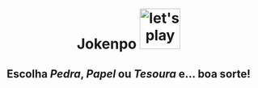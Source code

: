 # <p align= 'center'> Jokenpo <img  alt="let's play" src="https://media.giphy.com/media/F4RalsM07Z2Jubm7Lo/giphy.gif" width="80"/></p>

## <p align= 'center'> Escolha *Pedra*, *Papel* ou *Tesoura* e... boa sorte! </p>